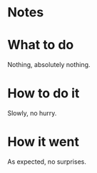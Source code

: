 Notes 
======

# What to do
Nothing, absolutely nothing.

# How to do it
Slowly, no hurry.

# How it went
As expected, no surprises.
